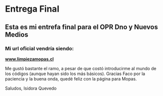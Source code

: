# Entrega Final
## Esta es mi entrefa final para el OPR Dno y Nuevos Medios ##
### Mi url oficial vendría siendo: ###
**www.limpiezamopas.cl**

Me gustó bastante el ramo, a pesar de que costó introducirme al mundo de los códigos (aunque hayan sido los más básicos). Gracias Faco por la paciencia y la buena onda, quedé feliz con la página para Mopas.

Saludos, 
Isidora Quevedo



